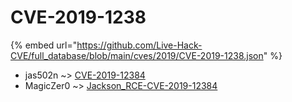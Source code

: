 # CVE-2019-1238
{% embed url="https://github.com/Live-Hack-CVE/full_database/blob/main/cves/2019/CVE-2019-1238.json" %}

* jas502n ~> [CVE-2019-12384](https://www.alice-snow.ru/2019/database/cve-2019-1238/cve-2019-12384-jas502n)
* MagicZer0 ~> [Jackson_RCE-CVE-2019-12384](https://www.alice-snow.ru/2019/database/cve-2019-1238/jackson_rce-cve-2019-12384-magiczer0)